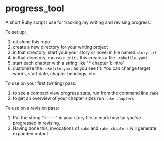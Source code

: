 # progress_tool

A short Ruby script I use for tracking my writing and revising progress.

To set up:

1. git clone this repo
1. create a new directory for your writing project
1. in that directory, start your your story or novel in file named `story.txt`
1. in that directory, run `rake init` ; this creates a file `.rakefile.yaml`.  
1. start each chapter with a string like "* chapter 1: intro"
1. customize the `rakefile.yaml` as you see fit.  You can change target words, start date, chapter headings, etc.

To use on your first (writing) pass:

1. to see a compact view progress stats, run from the command line `rake`
1. to get an overview of your chapter sizes run `rake chapters`

To use on a revision pass:

1. Put the string "<---" in your story file to mark how far you've progressed in revising.
1. Having done this, invocations of `rake` and `rake chapters` will generate expanded output

